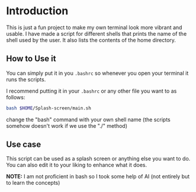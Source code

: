 # Introduction
This is just a fun project to make my own terminal look more vibrant and usable.
I have made a script for different shells that prints the name of the shell used
by the user.
It also lists the contents of the home directory.

## How to Use it
You can simply put it in you `.bashrc` so whenever you open your terminal it runs
the scripts.

I recommend putting it in your `.bashrc` or any other file you want to as follows:
```sh
bash $HOME/Splash-screen/main.sh
```

change the "bash" command with your own shell name (the scripts somehow doesn't work
if we use the "./" method)

## Use case
This script can be used as a splash screen or anything else you want to do.
You can also edit it to your liking to enhance what it does.

**NOTE:** I am not proficient in bash so I took some help of AI (not entirely but
to learn the concepts)
